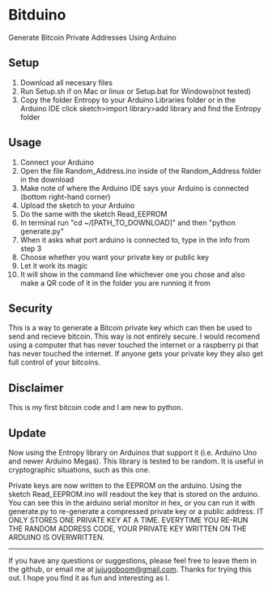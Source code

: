 Bitduino
========

Generate Bitcoin Private Addresses Using Arduino

Setup
-----
1) Download all necesary files
2) Run Setup.sh if on Mac or linux or Setup.bat for Windows(not tested)
3) Copy the folder Entropy to your Arduino Libraries folder or in the Arduino IDE click sketch>import library>add library and find the Entropy folder

Usage
-----
1) Connect your Arduino
2) Open the file Random_Address.ino inside of the Random_Address folder in the download
3) Make note of where the Arduino IDE says your Arduino is connected (bottom right-hand corner)
4) Upload the sketch to your Arduino
5) Do the same with the sketch Read_EEPROM
6) In terminal run "cd ~/[PATH_TO_DOWNLOAD]" and then  "python generate.py"
7) When it asks what port arduino is connected to, type in the info from step 3
8) Choose whether you want your private key or public key
8) Let it work its magic
9) It will show in the command line whichever one you chose and also make a QR code of it in the folder you are running it from

Security
--------
This is a way to generate a Bitcoin private key which can then be used to send and recieve bitcoin. This way is not entirely secure. I would recomend using a computer that has never touched the internet or a raspberry pi that has never touched the internet. If anyone gets your private key they also get full control of your bitcoins. 

Disclaimer
----------
This is my first bitcoin code and I am new to python.

Update
------
Now using the Entropy library on Arduinos that support it (i.e. Arduino Uno and newer Arduino Megas). This library is tested to be random. It is useful in cryptographic situations, such as this one.

Private keys are now written to the EEPROM on the arduino. Using the sketch Read_EEPROM.ino will readout the key that is stored on the arduino. You can see this in the arduino serial monitor in hex, or you can run it with generate.py to re-generate a compressed private key or a public address. IT ONLY STORES ONE PRIVATE KEY AT A TIME. EVERYTIME YOU RE-RUN THE RANDOM ADDRESS CODE, YOUR PRIVATE KEY WRITTEN ON THE ARDUINO IS OVERWRITTEN.
 
-------------------------------------------------------------------------------------------------------------------

If you have any questions or suggestions, please feel free to leave them in the github, or email me at jujugoboom@gmail.com. Thanks for trying this out. I hope you find it as fun and interesting as I.

